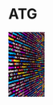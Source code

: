 <h1>ATG</h1>
<!--a href="https://twdlabs.github.io">Go</a-->
<img src="code.JPG" style="height:8rem;"/>

